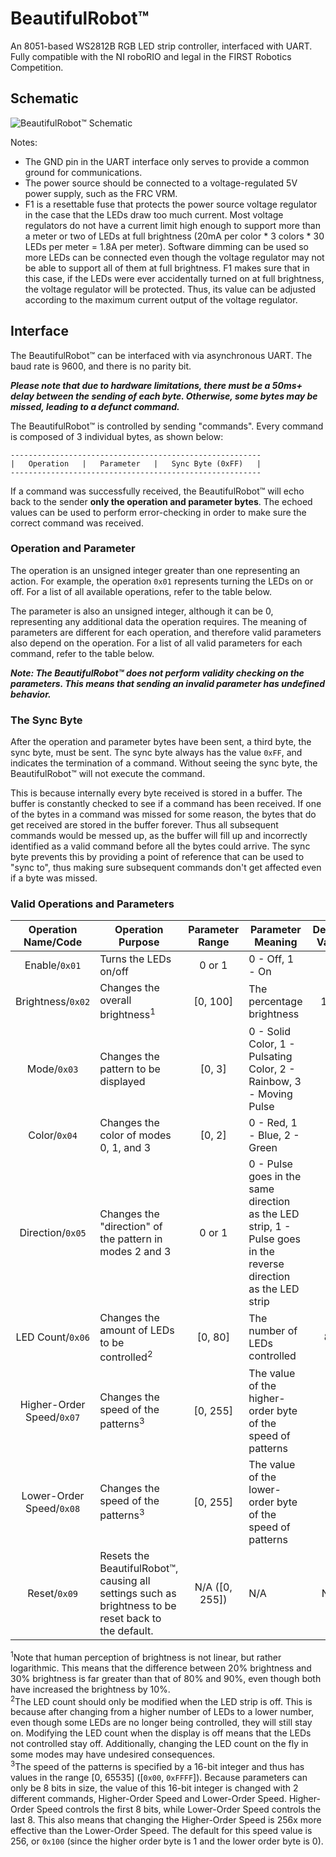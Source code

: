 # BeautifulRobot&#8482;
An 8051-based WS2812B RGB LED strip controller, interfaced with UART.
Fully compatible with the NI roboRIO and legal in the FIRST Robotics Competition.

## Schematic
![BeautifulRobot&#8482; Schematic](https://user-images.githubusercontent.com/32781310/50624292-b26bf100-0eec-11e9-88f4-1478936dc164.png)

Notes:
* The GND pin in the UART interface only serves to provide a common ground for communications.
* The power source should be connected to a voltage-regulated 5V power supply, such as the FRC VRM.
* F1 is a resettable fuse that protects the power source voltage regulator in the case that the LEDs draw too much current.
Most voltage regulators do not have a current limit high enough to support more than a meter or two of LEDs at full brightness
(20mA per color * 3 colors * 30 LEDs per meter = 1.8A per meter). Software dimming can be used so more LEDs can be connected even
though the voltage regulator may not be able to support all of them at full brightness. F1 makes sure that in this case, if the
LEDs were ever accidentally turned on at full brightness, the voltage regulator will be protected. Thus, its value can be adjusted
according to the maximum current output of the voltage regulator.

## Interface
The BeautifulRobot&#8482; can be interfaced with via asynchronous UART.
The baud rate is 9600, and there is no parity bit.

***Please note that due to hardware limitations, there must be a 50ms+ delay between the sending of each byte.
Otherwise, some bytes may be missed, leading to a defunct command.***

The BeautifulRobot&#8482; is controlled by sending "commands".
Every command is composed of 3 individual bytes, as shown below:
```
--------------------------------------------------------
|   Operation   |   Parameter   |   Sync Byte (0xFF)   |
--------------------------------------------------------
```

If a command was successfully received, the BeautifulRobot&#8482; will echo back to the sender **only the operation and parameter bytes**.
The echoed values can be used to perform error-checking in order to make sure the correct command was received.

### Operation and Parameter
The operation is an unsigned integer greater than one representing an action.
For example, the operation `0x01` represents turning the LEDs on or off.
For a list of all available operations, refer to the table below.

The parameter is also an unsigned integer, although it can be 0, representing any additional data the operation requires.
The meaning of parameters are different for each operation, and therefore valid parameters also depend on the operation.
For a list of all valid parameters for each command, refer to the table below.

***Note: The BeautifulRobot&#8482; does not perform validity checking on the parameters.
This means that sending an invalid parameter has undefined behavior.***

### The Sync Byte
After the operation and parameter bytes have been sent, a third byte, the sync byte, must be sent.
The sync byte always has the value `0xFF`, and indicates the termination of a command.
Without seeing the sync byte, the BeautifulRobot&#8482; will not execute the command.

This is because internally every byte received is stored in a buffer.
The buffer is constantly checked to see if a command has been received. 
If one of the bytes in a command was missed for some reason, the bytes that do get received are stored in the buffer forever.
Thus all subsequent commands would be messed up, as the buffer will fill up and incorrectly identified as a valid command before
all the bytes could arrive.
The sync byte prevents this by providing a point of reference that can be used to "sync to", thus making sure subsequent commands
don't get affected even if a byte was missed.

### Valid Operations and Parameters
| Operation Name/Code | Operation Purpose | Parameter Range | Parameter Meaning | Default Value |
|:-------------------:| ----------------- |:---------------:| ----------------- |:-------------:|
| Enable/`0x01` | Turns the LEDs on/off | 0 or 1 | 0 - Off, 1 - On | 0 |
| Brightness/`0x02` | Changes the overall brightness<sup>1</sup> | [0, 100] | The percentage brightness | 100 |
| Mode/`0x03` | Changes the pattern to be displayed | [0, 3] | 0 - Solid Color, 1 - Pulsating Color, 2 - Rainbow, 3 - Moving Pulse | 0 |
| Color/`0x04` | Changes the color of modes 0, 1, and 3 | [0, 2] | 0 - Red, 1 - Blue, 2 - Green | 2 |
| Direction/`0x05` | Changes the "direction" of the pattern in modes 2 and 3 | 0 or 1 | 0 - Pulse goes in the same direction as the LED strip, 1 - Pulse goes in the reverse direction as the LED strip | 0 |
| LED Count/`0x06` | Changes the amount of LEDs to be controlled<sup>2</sup> | [0, 80] | The number of LEDs controlled | 80 |
| Higher-Order Speed/`0x07` | Changes the speed of the patterns<sup>3</sup> | [0, 255] | The value of the higher-order byte of the speed of patterns | 1 |
| Lower-Order Speed/`0x08` | Changes the speed of the patterns<sup>3</sup> | [0, 255] | The value of the lower-order byte of the speed of patterns | 0 |
| Reset/`0x09` | Resets the BeautifulRobot&#8482;, causing all settings such as brightness to be reset back to the default. | N/A ([0, 255]) | N/A | N/A |

<sup>1</sup>Note that human perception of brightness is not linear, but rather logarithmic.
This means that the difference between 20% brightness and 30% brightness is far greater than that of 80% and 90%, even though both
have increased the brightness by 10%.\
<sup>2</sup>The LED count should only be modified when the LED strip is off.
This is because after changing from a higher number of LEDs to a lower number, even though some LEDs are no longer being controlled,
they will still stay on. Modifying the LED count when the display is off means that the LEDs not controlled stay off.
Additionally, changing the LED count on the fly in some modes may have undesired consequences.\
<sup>3</sup>The speed of the patterns is specified by a 16-bit integer and thus has values in the range [0, 65535] ([`0x00`, `0xFFFF`]).
Because parameters can only be 8 bits in size, the value of this 16-bit integer is changed with 2 different commands, Higher-Order Speed and Lower-Order Speed.
Higher-Order Speed controls the first 8 bits, while Lower-Order Speed controls the last 8. 
This also means that changing the Higher-Order Speed is 256x more effective than the Lower-Order Speed.
The default for this speed value is 256, or `0x100` (since the higher order byte is 1 and the lower order byte is 0).
